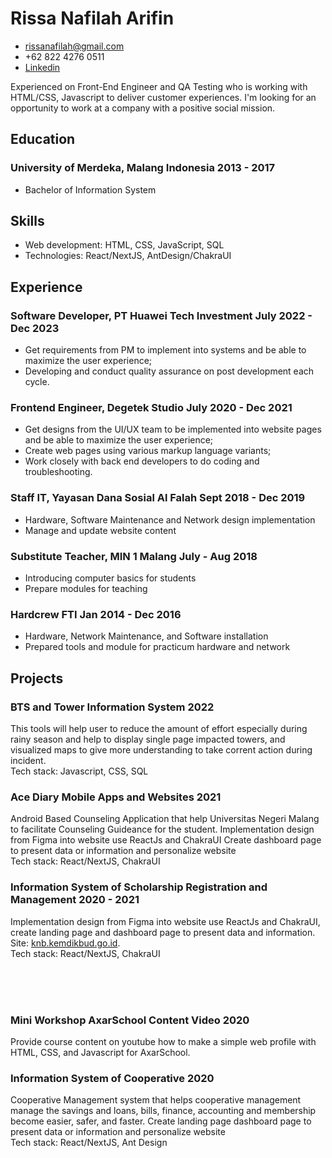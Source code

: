 # Rissa Nafilah Arifin

- <rissanafilah@gmail.com>
- +62 822 4276 0511
- [Linkedin](https://www.linkedin.com/in/rissa-nafilah-arifin)

Experienced on Front-End Engineer and QA Testing who is working with HTML/CSS, Javascript to deliver customer experiences. I'm looking for an opportunity to work at a company with a positive social mission.
  
## Education

### <span>University of Merdeka, Malang Indonesia</span> <span>2013 - 2017</span>

- Bachelor of Information System

## Skills

- Web development: HTML, CSS, JavaScript, SQL
- Technologies: React/NextJS, AntDesign/ChakraUI

## Experience

### <span>Software Developer, PT Huawei Tech Investment</span> <span>July 2022 - Dec 2023</span>
- Get requirements from PM to implement into systems and be able to maximize the user experience;
- Developing and conduct quality assurance on post development each cycle.

### <span>Frontend Engineer, Degetek Studio</span> <span>July 2020 - Dec 2021</span>

- Get designs from the UI/UX team to be implemented into website pages and be able to maximize the user experience;
- Create web pages using various markup language variants;
- Work closely with back end developers to do coding and troubleshooting.

### <span>Staff IT, Yayasan Dana Sosial Al Falah</span> <span>Sept 2018 - Dec 2019</span>

- Hardware, Software Maintenance and Network design implementation
- Manage and update website content

### <span>Substitute Teacher, MIN 1 Malang</span> <span>July - Aug 2018</span>

- Introducing computer basics for students
- Prepare modules for teaching

### <span>Hardcrew FTI</span> <span>Jan 2014 - Dec 2016</span>

- Hardware, Network Maintenance, and Software installation
- Prepared tools and module for practicum hardware and network

## Projects

### <span>BTS and Tower Information System</span> <span>2022</span>
This tools will help user to reduce the amount of effort especially during rainy season and help to display single page impacted towers, and visualized maps to give more understanding to take corrent action during incident.
<br>
Tech stack: Javascript, CSS, SQL

### <span>Ace Diary Mobile Apps and Websites</span> <span>2021</span>

Android Based Counseling Application that help Universitas Negeri Malang to facilitate Counseling Guideance for the student. Implementation design from Figma into website use ReactJs and ChakraUI Create dashboard page to present data or information and personalize website
<br>
Tech stack: React/NextJS, ChakraUI

### <span>Information System of Scholarship Registration and Management</span> <span>2020 - 2021</span>

Implementation design from Figma into website use ReactJs and ChakraUI, create landing page and dashboard page to present data and information. Site: [knb.kemdikbud.go.id](https://knb.kemdikbud.go.id/).
<br>
Tech stack: React/NextJS, ChakraUI

<br>
<br>
<br>


### <span>Mini Workshop AxarSchool Content Video</span> <span>2020</span>

Provide course content on youtube how to make a simple web profile with HTML, CSS, and Javascript for AxarSchool.

### <span>Information System of Cooperative</span> <span>2020</span>

Cooperative Management system that helps cooperative management manage the savings and loans, bills, finance, accounting and membership become easier, safer, and faster. Create landing page dashboard page to present data or information and personalize website
<br>
Tech stack: React/NextJS, Ant Design
